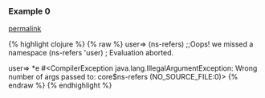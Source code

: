 ### Example 0
[permalink](#example-0)

{% highlight clojure %}
{% raw %}
user=> (ns-refers) ;;Oops! we missed a namespace (ns-refers 'user)
; Evaluation aborted.

user=> *e
#&lt;CompilerException java.lang.IllegalArgumentException: Wrong number of args passed to: core$ns-refers (NO_SOURCE_FILE:0)&gt;
{% endraw %}
{% endhighlight %}


